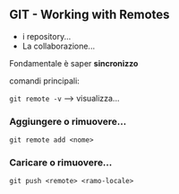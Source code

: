 ## GIT - Working with Remotes
* i repository...
* La collaborazione...
  
Fondamentale è saper **sincronizzo**

comandi principali:

`git remote -v` --> visualizza...

### Aggiungere o rimuovere...

`git remote add <nome>`

### Caricare o rimuovere...

`git push <remote> <ramo-locale>`


